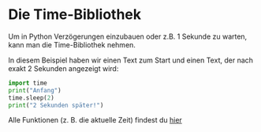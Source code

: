 # Die Time-Bibliothek

Um in Python Verzögerungen einzubauen oder z.B. 1 Sekunde zu warten, kann man die Time-Bibliothek nehmen.

In diesem Beispiel haben wir einen Text zum Start und einen Text, der nach exakt 2 Sekunden angezeigt wird:
```py
import time
print("Anfang")
time.sleep(2)
print("2 Sekunden später!")
```

Alle Funktionen (z. B. die aktuelle Zeit) findest du [hier](https://codegree.de/python-time-modul/)